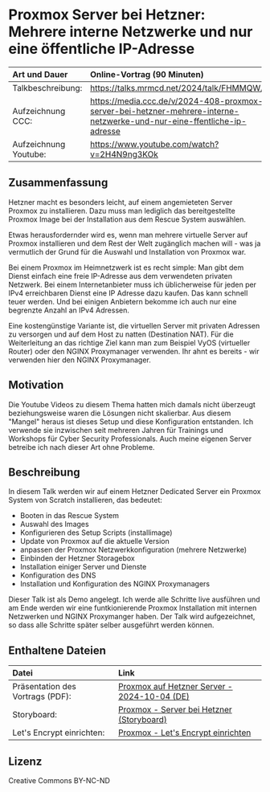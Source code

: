 # Proxmox Server bei Hetzner: Mehrere interne Netzwerke und nur eine öffentliche IP-Adresse

| Art und Dauer         | Online-Vortrag (90 Minuten)                                                                                             |
|:--------------------- |:----------------------------------------------------------------------------------------------------------------------- |
| Talkbeschreibung:     | https://talks.mrmcd.net/2024/talk/FHMMQW/                                                                               |
| Aufzeichnung CCC:     | https://media.ccc.de/v/2024-408-proxmox-server-bei-hetzner-mehrere-interne-netzwerke-und-nur-eine-ffentliche-ip-adresse |
| Aufzeichnung Youtube: | https://www.youtube.com/watch?v=2H4N9ng3KOk                                                                             |

## Zusammenfassung

Hetzner macht es besonders leicht, auf einem angemieteten Server Proxmox zu installieren. Dazu muss man lediglich das bereitgestellte Proxmox Image bei der Installation aus dem Rescue System auswählen.

Etwas herausfordernder wird es, wenn man mehrere virtuelle Server auf Proxmox installieren und dem Rest der Welt zugänglich machen will - was ja vermutlich der Grund für die Auswahl und Installation von Proxmox war.

Bei einem Proxmox im Heimnetzwerk ist es recht simple: Man gibt dem Dienst einfach eine freie IP-Adresse aus dem verwendeten privaten Netzwerk. Bei einem Internetanbieter muss ich üblicherweise für jeden per IPv4 erreichbaren Dienst eine IP Adresse dazu kaufen. Das kann schnell teuer werden. Und bei einigen Anbietern bekomme ich auch nur eine begrenzte Anzahl an IPv4 Adressen.

Eine kostengünstige Variante ist, die virtuellen Server mit privaten Adressen zu versorgen und auf dem Host zu natten (Destination NAT). Für die Weiterleitung an das richtige Ziel kann man zum Beispiel VyOS (virtueller Router) oder den NGINX Proxymanager verwenden. Ihr ahnt es bereits - wir verwenden hier den NGINX Proxymanager.

## Motivation

Die Youtube Videos zu diesem Thema hatten mich damals nicht überzeugt beziehungsweise waren die Lösungen nicht skalierbar. Aus diesem "Mangel" heraus ist dieses Setup und diese Konfiguration entstanden. Ich verwende sie inzwischen seit mehreren Jahren für Trainings und Workshops für Cyber Security Professionals. Auch meine eigenen Server betreibe ich nach dieser Art ohne Probleme.


## Beschreibung

In diesem Talk werden wir auf einem Hetzner Dedicated Server ein Proxmox System von Scratch installieren, das bedeutet:
- Booten in das Rescue System
- Auswahl des Images
- Konfigurieren des Setup Scripts (installimage)
- Update von Proxmox auf die aktuelle Version
- anpassen der Proxmox Netzwerkkonfiguration (mehrere Netzwerke)
- Einbinden der Hetzner Storagebox
- Installation einiger Server und Dienste
- Konfiguration des DNS
- Installation und Konfiguration des NGINX Proxymanagers

Dieser Talk ist als Demo angelegt. Ich werde alle Schritte live ausführen und am Ende werden wir eine funtkionierende Proxmox Installation mit internen Netzwerken und NGINX Proxymanger haben. Der Talk wird aufgezeichnet, so dass alle Schritte später selber ausgeführt werden können.


## Enthaltene Dateien

| Datei                            | Link                                                                                                           |
| :------------------------------- |:-------------------------------------------------------------------------------------------------------------- |
| Präsentation des Vortrags (PDF): | [Proxmox auf Hetzner Server - 2024-10-04 (DE)](./Proxmox%20auf%20Hetzner%20Server%20-%202024-10-04%20(DE).pdf) |
| Storyboard:                      | [Proxmox - Server bei Hetzner (Storyboard)](./Proxmox%20-%20Server%20bei%20Hetzner%20(Storyboard).md)          |
| Let's Encrypt einrichten:        | [Proxmox  - Let's Encrypt einrichten](./Proxmox%20-%20Let's%20Encrypt%20einrichten.md)                         |


## Lizenz

Creative Commons BY-NC-ND
